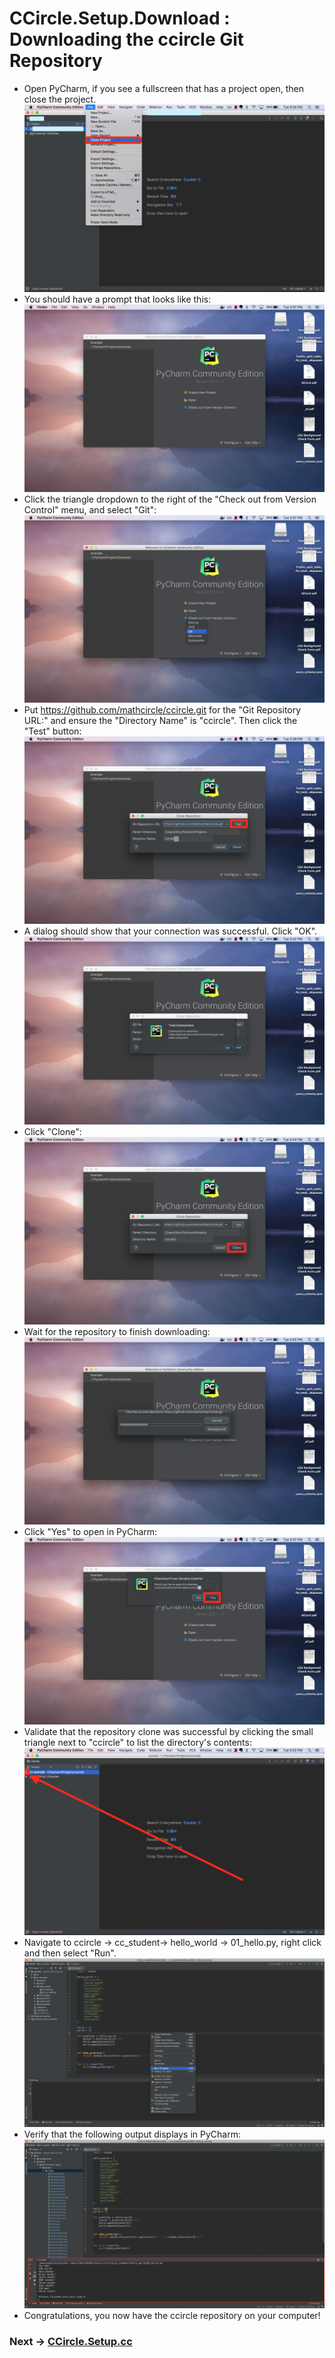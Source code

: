 # CCircle.Setup.Download : Downloading the ccircle Git Repository

* Open PyCharm, if you see a fullscreen that has a project open, then close the project.
    ![pullccircle01](image/pullccircle01.png)
* You should have a prompt that looks like this:
    ![pullccircle02](image/pullccircle02.png)
* Click the triangle dropdown to the right of the "Check out from Version Control" menu, and select "Git":
    ![pullccircle03](image/pullccircle03.png)
* Put https://github.com/mathcircle/ccircle.git for the "Git Repository URL:" and ensure the "Directory Name" is "ccircle". Then click the "Test" button:
    ![pullccircle04](image/pullccircle04.png)
* A dialog should show that your connection was successful. Click "OK".
    ![pullccircle05](image/pullccircle05.png)
* Click "Clone":
    ![pullccircle06](image/pullccircle06.png)
* Wait for the repository to finish downloading:
    ![pullccircle07](image/pullccircle07.png)
* Click "Yes" to open in PyCharm:
    ![pullccircle08](image/pullccircle08.png)
* Validate that the repository clone was successful by clicking the small triangle next to "ccircle" to list the directory's contents:
    ![pullccircle09](image/pullccircle09.png)
* Navigate to ccircle -> cc_student-> hello_world -> 01_hello.py, right click and then select "Run".
    ![pullccircle10](image/pullccircle10.png)
* Verify that the following output displays in PyCharm:
    ![pullccircle11](image/pullccircle11.png)
* Congratulations, you now have the ccircle repository on your computer!

### Next -> [CCircle.Setup.cc](../cc_deps/cc_deps.md)
